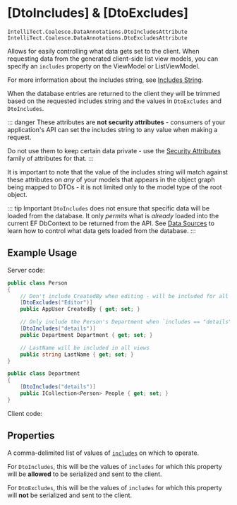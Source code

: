 # [DtoIncludes] & [DtoExcludes]

`IntelliTect.Coalesce.DataAnnotations.DtoIncludesAttribute`
<br>
`IntelliTect.Coalesce.DataAnnotations.DtoExcludesAttribute`

Allows for easily controlling what data gets set to the client. When requesting data from the generated client-side list view models, you can specify an `includes` property on the ViewModel or ListViewModel. 

For more information about the includes string, see [Includes String](/concepts/includes.md).

When the database entries are returned to the client they will be trimmed based on the requested includes string and the values in `DtoExcludes` and `DtoIncludes`.

::: danger
These attributes are **not security attributes** - consumers of your application's API can set the includes string to any value when making a request.

Do not use them to keep certain data private - use the [Security Attributes](/modeling/model-components/attributes/security-attribute.md) family of attributes for that.
:::   

It is important to note that the value of the includes string will match against these attributes on *any* of your models that appears in the object graph being mapped to DTOs - it is not limited only to the model type of the root object.

::: tip Important
`DtoIncludes` does not ensure that specific data will be loaded from the database. It only *permits* what is *already* loaded into the current EF DbContext to be returned from the API. See [Data Sources](/modeling/model-components/data-sources.md) to learn how to control what data gets loaded from the database.
:::

## Example Usage

Server code:

``` c#
public class Person
{
    // Don't include CreatedBy when editing - will be included for all other views
    [DtoExcludes("Editor")]
    public AppUser CreatedBy { get; set; }

    // Only include the Person's Department when `includes == "details"` on the TypeScript ViewModel.
    [DtoIncludes("details")]
    public Department Department { get; set; }

    // LastName will be included in all views
    public string LastName { get; set; }
}

public class Department
{
    [DtoIncludes("details")]
    public ICollection<Person> People { get; set; }
}
```

Client code:

<CodeTabs>
<template #vue>

``` ts
import { PersonListViewModel } from '@/viewmodels.g'

const personList = new PersonListViewModel();
personList.$includes = "Editor";
await personList.$load();
// Objects in personList.$items will not contain CreatedBy nor Department objects.

const personList2 = new PersonListViewModel();
personList2.$includes = "details";
await personList.$load();
// Objects in personList2.items will be allowed to contain both CreatedBy and Department objects. 
// Department will be allowed to include its other Person objects.
```

</template>
</CodeTabs>


## Properties

<Prop def="public string ContentViews { get; set; }" ctor=1 /> 

A comma-delimited list of values of [`includes`](/concepts/includes.md) on which to operate.

For `DtoIncludes`, this will be the values of `includes` for which this property will be **allowed** to be serialized and sent to the client.

For `DtoExcludes`, this will be the values of `includes` for which this property will **not** be serialized and sent to the client.

